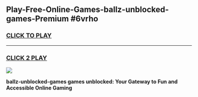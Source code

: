 
## Play-Free-Online-Games-ballz-unblocked-games-Premium #6vrho
<h3>
<a href="https://premium.freeplayer.one?title=ballz-unblocked-games&ref=8M">CLICK TO PLAY</a></h3>
<hr>

<h3>
<a href="https://premium.freeplayer.one?title=ballz-unblocked-games&ref=8M">CLICK 2 PLAY</a>
  
</h3>

<a href="https://premium.freeplayer.one?title=ballz-unblocked-games&ref=8M"><img src="https://clearcache.store/games.png"></a>


**ballz-unblocked-games games unblocked: Your Gateway to Fun and Accessible Online Gaming**
